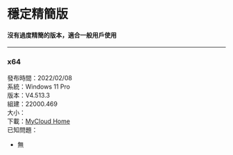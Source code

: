 # 穩定精簡版
#### 沒有過度精簡的版本，適合一般用戶使用
----
### x64
發布時間：2022/02/08   
系統：Windows 11 Pro   
版本：V4.513.3   
組建：22000.469   
大小：   
下載：[MyCloud Home](https://home.mycloud.com/action/share/2b79217e-de21-4fc2-98d0-2163050e9026)   
已知問題：   
- 無
